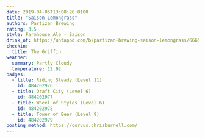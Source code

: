 ```yaml
---
date: 2019-04-05T13:08:26+0100
title: "Saison Lemongrass"
authors: Partizan Brewing
rating: 3.5
style: Farmhouse Ale - Saison
drink_of: https://untappd.com/b/partizan-brewing-saison-lemongrass/666531
checkin:
  title: The Griffin
weather:
  summary: Partly Cloudy
  temperature: 12.92
badges:
  - title: Riding Steady (Level 11)
    id: 484202976
  - title: Draft City (Level 6)
    id: 484202977
  - title: Wheel of Styles (Level 6)
    id: 484202978
  - title: Tower of Beer (Level 9)
    id: 484202979
posting_method: https://corvus.chrisburnell.com/
---
```

